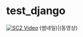 # test_django

[![SC2 Video](https://img.youtube.com/vi/pl94wmBtyZc/0.jpg)](https://www.youtube.com/watch?v=pl94wmBtyZc) (썸네일)|(동영상)
